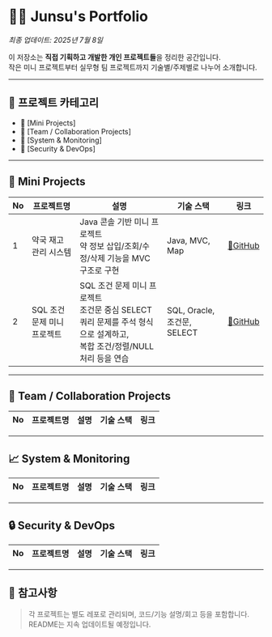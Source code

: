 # 👨‍💻 Junsu's Portfolio

*최종 업데이트: 2025년 7월 8일*

이 저장소는 **직접 기획하고 개발한 개인 프로젝트들**을 정리한 공간입니다.  
작은 미니 프로젝트부터 실무형 팀 프로젝트까지 기술별/주제별로 나누어 소개합니다.

---

## 📌 프로젝트 카테고리

- 🔹 [Mini Projects]
- 🔹 [Team / Collaboration Projects]
- 🔹 [System & Monitoring]
- 🔹 [Security & DevOps]

---

## 🧪 Mini Projects

| No | 프로젝트명 | 설명 | 기술 스택 | 링크 |
|----|------------|------|-----------|------|
| 1 | 약국 재고 관리 시스템 | Java 콘솔 기반 미니 프로젝트<br/>약 정보 삽입/조회/수정/삭제 기능을 MVC 구조로 구현 | Java, MVC, Map | [🔗GitHub](https://github.com/shinjunsuuu/java-fisa5-pharmacy-stock-project) |
| 2 | SQL 조건 문제 미니 프로젝트 | SQL 조건 문제 미니 프로젝트<br/>조건문 중심 SELECT 쿼리 문제를 주석 형식으로 설계하고,<br/> 복합 조건/정렬/NULL 처리 등을 연습 | SQL, Oracle, 조건문, SELECT | [🔗GitHub](https://github.com/shinjunsuuu/Oracle-query-practice) |

---

## 💼 Team / Collaboration Projects

| No | 프로젝트명 | 설명 | 기술 스택 | 링크 |
|----|------------|------|-----------|------|

---

## 📈 System & Monitoring

| No | 프로젝트명 | 설명 | 기술 스택 | 링크 |
|----|------------|------|-----------|------|

---

## 🔒 Security & DevOps

| No | 프로젝트명 | 설명 | 기술 스택 | 링크 |
|----|------------|------|-----------|------|

---

## 📝 참고사항

> 각 프로젝트는 별도 레포로 관리되며, 코드/기능 설명/회고 등을 포함합니다.  
> README는 지속 업데이트될 예정입니다.
